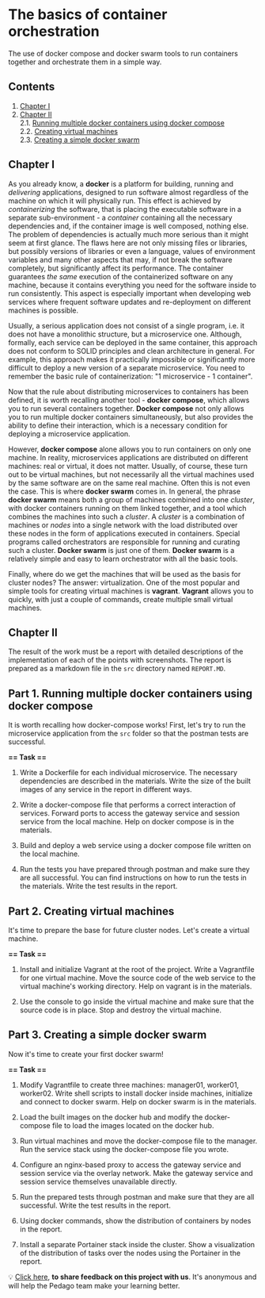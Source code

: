 # The basics of container orchestration

The use of docker compose and docker swarm tools to run containers together and orchestrate them in a simple way.

## Contents

1. [Chapter I](#chapter-i)
2. [Chapter II](#chapter-ii) \
   2.1. [Running multiple docker containers using docker compose](#part-1-running-multiple-docker-containers-using-docker-compose-docker-compose) \
   2.2. [Creating virtual machines](#part-2-creating-virtual-machines) \
   2.3. [Creating a simple docker swarm](#part-3-creating-a-simple-docker-swarm)

## Chapter I

As you already know, a **docker** is a platform for building, running and *delivering* applications, designed to run software almost regardless of the machine on which it will physically run. This effect is achieved by *containerizing* the software, that is placing the executable software in a separate sub-environment - a *container* containing all the necessary dependencies and, if the container image is well composed, nothing else. The problem of dependencies is actually much more serious than it might seem at first glance. The flaws here are not only missing files or libraries, but possibly versions of libraries or even a language, values of environment variables and many other aspects that may, if not break the software completely, but significantly affect its performance. The container guarantees *the same* execution of the containerized software on any machine, because it contains everything you need for the software inside to run consistently. This aspect is especially important when developing web services where frequent software updates and re-deployment on different machines is possible.

Usually, a serious application does not consist of a single program, i.e. it does not have a monolithic structure, but a microservice one. Although, formally, each service can be deployed in the same container, this approach does not conform to SOLID principles and clean architecture in general. For example, this approach makes it practically impossible or significantly more difficult to deploy a new version of a separate microservice. You need to remember the basic rule of containerization: "1 microservice - 1 container". 

Now that the rule about distributing microservices to containers has been defined, it is worth recalling another tool - **docker compose**, which allows you to run several containers together. **Docker compose** not only allows you to run multiple docker containers simultaneously, but also provides the ability to define their interaction, which is a necessary condition for deploying a microservice application.

However, **docker compose** alone allows you to run containers on only one machine. In reality, microservices applications are distributed on different machines: real or virtual, it does not matter. Usually, of course, these turn out to be virtual machines, but not necessarily all the virtual machines used by the same software are on the same real machine. Often this is not even the case. This is where **docker swarm** comes in. In general, the phrase **docker swarm** means both a group of machines combined into one *cluster*, with docker containers running on them linked together, and a tool which combines the machines into such a *cluster*. A *cluster* is a combination of machines or *nodes* into a single network with the load distributed over these nodes in the form of applications executed in containers. Special programs called orchestrators are responsible for running and curating such a cluster. **Docker swarm** is just one of them. **Docker swarm** is a relatively simple and easy to learn orchestrator with all the basic tools.

Finally, where do we get the machines that will be used as the basis for cluster nodes? The answer: virtualization. One of the most popular and simple tools for creating virtual machines is **vagrant**. **Vagrant** allows you to quickly, with just a couple of commands, create multiple small virtual machines.

## Chapter II

The result of the work must be a report with detailed descriptions of the implementation of each of the points with screenshots. The report is prepared as a markdown file in the `src` directory named `REPORT.MD`.

## Part 1. Running multiple docker containers using docker compose

It is worth recalling how docker-compose works! First, let's try to run the microservice application from the `src` folder so that the postman tests are successful.

**== Task ==**

1) Write a Dockerfile for each individual microservice. The necessary dependencies are described in the materials. Write the size of the built images of any service in the report in different ways.

2) Write a docker-compose file that performs a correct interaction of services. Forward ports to access the gateway service and session service from the local machine. Help on docker compose is in the materials.

3) Build and deploy a web service using a docker compose file written on the local machine.

4) Run the tests you have prepared through postman and make sure they are all successful. You can find instructions on how to run the tests in the materials. Write the test results in the report.

## Part 2. Creating virtual machines

It's time to prepare the base for future cluster nodes. Let's create a virtual machine.

**== Task ==**

1) Install and initialize Vagrant at the root of the project. Write a Vagrantfile for one virtual machine. Move the source code of the web service to the virtual machine's working directory. Help on vagrant is in the materials.

2) Use the console to go inside the virtual machine and make sure that the source code is in place. Stop and destroy the virtual machine.

## Part 3. Creating a simple docker swarm

Now it's time to create your first docker swarm!

**== Task ==**

1) Modify Vagrantfile to create three machines: manager01, worker01, worker02. Write shell scripts to install docker inside machines, initialize and connect to docker swarm. Help on docker swarm is in the materials.

2) Load the built images on the docker hub and modify the docker-compose file to load the images located on the docker hub.

3) Run virtual machines and move the docker-compose file to the manager. Run the service stack using the docker-compose file you wrote.

4) Configure an nginx-based proxy to access the gateway service and session service via the overlay network. Make the gateway service and session service themselves unavailable directly.

5) Run the prepared tests through postman and make sure that they are all successful. Write the test results in the report.

6) Using docker commands, show the distribution of containers by nodes in the report.

7) Install a separate Portainer stack inside the cluster. Show a visualization of the distribution of tasks over the nodes using the Portainer in the report.

💡 [Click here](https://forms.yandex.ru/cloud/6475b911c09c0225003a0fd6/), **to share feedback on this project with us**. It's anonymous and will help the Pedago team make your learning better.
